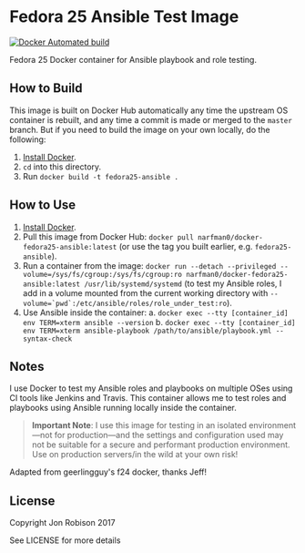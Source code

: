 # Fedora 25 Ansible Test Image

[![Docker Automated build](https://img.shields.io/docker/automated/narfman0/docker-fedora25-ansible.svg?maxAge=2592000)](https://hub.docker.com/r/narfman0/docker-fedora25-ansible/)

Fedora 25 Docker container for Ansible playbook and role testing.

## How to Build

This image is built on Docker Hub automatically any time the upstream OS container is rebuilt, and any time a commit is made or merged to the `master` branch. But if you need to build the image on your own locally, do the following:

  1. [Install Docker](https://docs.docker.com/engine/installation/).
  2. `cd` into this directory.
  3. Run `docker build -t fedora25-ansible .`

## How to Use

  1. [Install Docker](https://docs.docker.com/engine/installation/).
  2. Pull this image from Docker Hub: `docker pull narfman0/docker-fedora25-ansible:latest` (or use the tag you built earlier, e.g. `fedora25-ansible`).
  3. Run a container from the image: `docker run --detach --privileged --volume=/sys/fs/cgroup:/sys/fs/cgroup:ro narfman0/docker-fedora25-ansible:latest /usr/lib/systemd/systemd` (to test my Ansible roles, I add in a volume mounted from the current working directory with ``--volume=`pwd`:/etc/ansible/roles/role_under_test:ro``).
  4. Use Ansible inside the container:
    a. `docker exec --tty [container_id] env TERM=xterm ansible --version`
    b. `docker exec --tty [container_id] env TERM=xterm ansible-playbook /path/to/ansible/playbook.yml --syntax-check`

## Notes

I use Docker to test my Ansible roles and playbooks on multiple OSes using CI tools like Jenkins and Travis. This container allows me to test roles and playbooks using Ansible running locally inside the container.

> **Important Note**: I use this image for testing in an isolated environment—not for production—and the settings and configuration used may not be suitable for a secure and performant production environment. Use on production servers/in the wild at your own risk!

Adapted from geerlingguy's f24 docker, thanks Jeff!

## License

Copyright Jon Robison 2017

See LICENSE for more details

